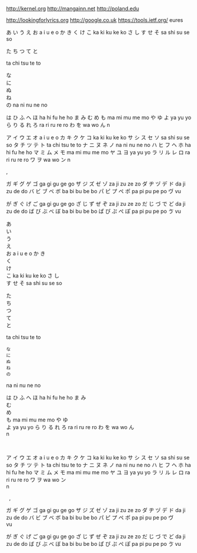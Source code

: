 http://kernel.org http://mangainn.net http://poland.edu 

http://lookingforlyrics.org http://google.co.uk https://tools.ietf.org/  eures

あ い う え お
a	i	u	e	o
か き く け こ ka	ki	ku	ke	ko さ し す せ そ sa	shi	su	se	so

た ち つ て と

ta	chi	tsu	te	to

な	
に	
ぬ	
ね	
の
na	ni	nu	ne	no

は ひ ふ へ ほ ha	hi	fu	he	ho ま み む め も ma	mi	mu	me	mo や ゆ よ ya	yu	yo ら り る れ ろ ra	ri	ru	re	ro わ を wa	wo ん n

 

ア	イ	ウ	エ	オ a	i	u	e	o カ	キ	ク	ケ	コ ka	ki	ku	ke	ko サ	シ	ス	セ	ソ sa	shi	su	se	so タ	チ	ツ	テ	ト ta	chi	tsu	te	to ナ	ニ	ヌ	ネ	ノ na	ni	nu	ne	no ハ	ヒ	フ	ヘ	ホ ha	hi	fu	he	ho マ	ミ	ム	メ	モ ma	mi	mu	me	mo ヤ	ユ	ヨ ya	yu	yo ラ	リ	ル	レ	ロ ra	ri	ru	re	ro ワ	ヲ wa	wo ン n

  ,   

ガ	ギ	グ	ゲ	ゴ ga	gi	gu	ge	go ザ	ジ	ズ	ゼ	ゾ za	ji	zu	ze	zo ダ	ヂ	ヅ	デ	ド da	ji	zu	de	do バ	ビ	ブ	ベ	ボ ba	bi	bu	be	bo パ	ピ	プ	ペ ポ pa	pi	pu	pe	po ヴ vu

が	ぎ	ぐ	げ	ご ga	gi	gu	ge	go ざ	じ	ず	ぜ	ぞ za	ji	zu	ze	zo だ	じ	づ	で	ど da	ji	zu	de	do ば	び	ぶ	べ	ぼ ba	bi	bu	be	bo ぱ	ぴ	ぷ	ぺ ぽ pa	pi	pu	pe	po ゔ vu












あ	
い	
う	
え	
お
a	i	u	e	o
 か
 き	
 く	
 け	
 こ
ka	ki	ku	ke	ko
 さ
 し	
 す
 せ
 そ
sa	shi	su	se	so





 た	
 ち	
 つ	
 て	
 と 
 
 
 
 
 
 ta	chi	tsu	te	to




	な	
	に	
	ぬ	
	ね	
	の


na	ni	nu	ne	no


は
ひ
ふ
へ
ほ
ha	hi	fu	he	ho
ま
み	
む	
め	
も
ma	mi	mu	me	mo
 や
 ゆ		
 よ
ya		yu		yo
	ら
	り
	る
	れ
	ろ
ra	ri	ru	re	ro
わ
を
wa				wo
ん				
n				


 

ア	イ	ウ	エ	オ
a	i	u	e	o
	カ	キ	ク	ケ	コ
ka	ki	ku	ke	ko
	サ	シ	ス	セ	ソ
sa	shi	su	se	so
	タ	チ	ツ	テ	ト
ta	chi	tsu	te	to
	ナ	ニ	ヌ	ネ	ノ
na	ni	nu	ne	no
	ハ	ヒ	フ	ヘ	ホ
ha	hi	fu	he	ho
	マ	ミ	ム	メ	モ
ma	mi	mu	me	mo
	ヤ		ユ		ヨ
ya		yu		yo
	ラ	リ	ル	レ	ロ
ra	ri	ru	re	ro
	ワ				ヲ
wa				wo
	ン				
n				

















 
, 
 
 
 
 
 
 
 
 
 
 
 
 


ガ	ギ	グ	ゲ	ゴ
ga	gi	gu	ge	go
	ザ	ジ	ズ	ゼ	ゾ
za	ji	zu	ze	zo
	ダ	ヂ	ヅ	デ	ド
da	ji	zu	de	do
	バ	ビ	ブ	ベ	ボ
ba	bi	bu	be	bo
	パ	ピ	プ	ペ	ポ
pa	pi	pu	pe	po
			ヴ		
vu		

が	ぎ	ぐ	げ	ご ga	gi	gu	ge	go ざ	じ	ず	ぜ	ぞ za	ji	zu	ze	zo だ	じ	づ	で	ど da	ji	zu	de	do ば	び	ぶ	べ	ぼ ba	bi	bu	be	bo ぱ	ぴ	ぷ	ぺ ぽ pa	pi	pu	pe	po ゔ vu

